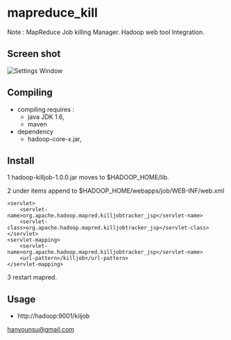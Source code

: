 mapreduce_kill
==============
Note : MapReduce Job killing Manager. Hadoop web tool Integration.

## Screen shot ##
![Settings Window](https://raw.github.com/hys9958/mapreduce_kill/master/screen_shot.png)

## Compiling ##
- compiling requires : 
	- java JDK 1.6,
	- maven
- dependency
	- hadoop-core-x.jar,
	
## Install ##
1 hadoop-killjob-1.0.0.jar moves to $HADOOP_HOME/lib.

2 under items append to $HADOOP_HOME/webapps/job/WEB-INF/web.xml

    <servlet>
	    <servlet-name>org.apache.hadoop.mapred.killjobtracker_jsp</servlet-name>
	    <servlet-class>org.apache.hadoop.mapred.killjobtracker_jsp</servlet-class>
    </servlet>
    <servlet-mapping>
	    <servlet-name>org.apache.hadoop.mapred.killjobtracker_jsp</servlet-name>
	    <url-pattern>/killjob</url-pattern>
    </servlet-mapping>
    	
3 restart mapred.

## Usage ##
- http://hadoop:9001/kiljob

hanyounsu@gmail.com
